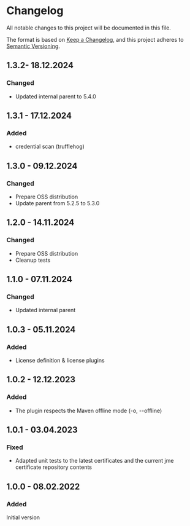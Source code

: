 # Changelog

All notable changes to this project will be documented in this file.

The format is based on [Keep a Changelog](https://keepachangelog.com/en/1.0.0/), and this project adheres
to [Semantic Versioning](https://semver.org/spec/v2.0.0.html).

## 1.3.2- 18.12.2024

### Changed

- Updated internal parent to 5.4.0

## 1.3.1 - 17.12.2024

### Added

- credential scan (trufflehog)

## 1.3.0 - 09.12.2024

### Changed

- Prepare OSS distribution
- Update parent from 5.2.5 to 5.3.0

## 1.2.0 - 14.11.2024

### Changed

- Prepare OSS distribution
- Cleanup tests

## 1.1.0 - 07.11.2024

### Changed

- Updated internal parent

## 1.0.3 - 05.11.2024

### Added

- License definition & license plugins

## 1.0.2 - 12.12.2023

### Added

- The plugin respects the Maven offline mode (-o, --offline)

## 1.0.1 - 03.04.2023

### Fixed

- Adapted unit tests to the latest certificates and the current jme certificate repository contents

## 1.0.0 - 08.02.2022

### Added

Initial version
